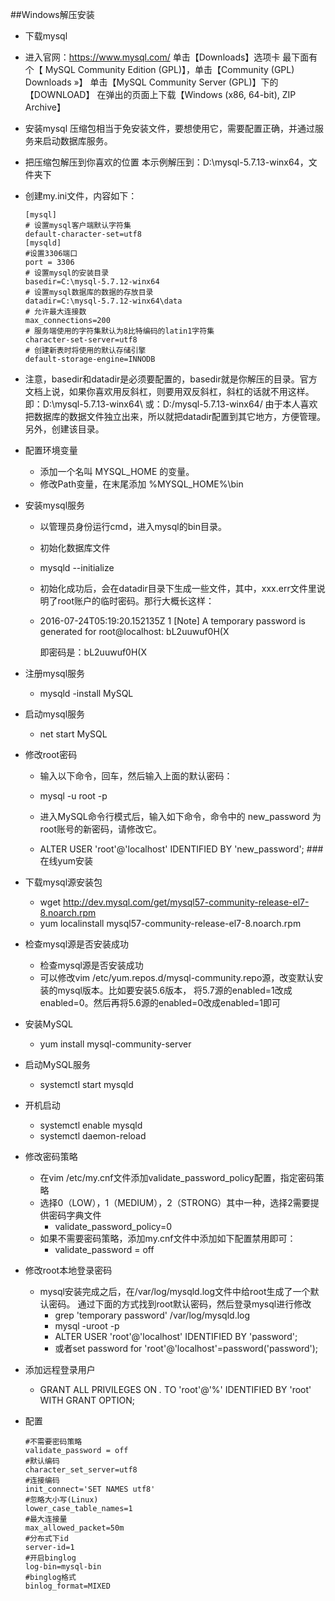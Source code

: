 ##Windows解压安装   
*   下载mysql
   *    进入官网：https://www.mysql.com/
        单击【Downloads】选项卡
        最下面有个【 MySQL Community Edition  (GPL)】，单击【Community (GPL) Downloads »】
        单击【MySQL Community Server (GPL)】下的【DOWNLOAD】
        在弹出的页面上下载【Windows (x86, 64-bit), ZIP Archive】
*   安装mysql
   压缩包相当于免安装文件，要想使用它，需要配置正确，并通过服务来启动数据库服务。
*   把压缩包解压到你喜欢的位置
    本示例解压到：D:\mysql-5.7.13-winx64，文件夹下
*   创建my.ini文件，内容如下：
    ```
    [mysql]
    # 设置mysql客户端默认字符集
    default-character-set=utf8 
    [mysqld]
    #设置3306端口
    port = 3306 
    # 设置mysql的安装目录
    basedir=C:\mysql-5.7.12-winx64
    # 设置mysql数据库的数据的存放目录
    datadir=C:\mysql-5.7.12-winx64\data
    # 允许最大连接数
    max_connections=200
    # 服务端使用的字符集默认为8比特编码的latin1字符集
    character-set-server=utf8
    # 创建新表时将使用的默认存储引擎
    default-storage-engine=INNODB
    ```
   *    注意，basedir和datadir是必须要配置的，basedir就是你解压的目录。官方文档上说，如果你喜欢用反斜杠，则要用双反斜杠，斜杠的话就不用这样。即：D:\\mysql-5.7.13-winx64\\ 或：D:/mysql-5.7.13-winx64/
   由于本人喜欢把数据库的数据文件独立出来，所以就把datadir配置到其它地方，方便管理。另外，创建该目录。
   
*   配置环境变量
    *    添加一个名叫 MYSQL_HOME 的变量。
    *    修改Path变量，在末尾添加 %MYSQL_HOME%\bin 
*   安装mysql服务
    *   以管理员身份运行cmd，进入mysql的bin目录。
    *   初始化数据库文件
    *   mysqld  --initialize
    *   初始化成功后，会在datadir目录下生成一些文件，其中，xxx.err文件里说明了root账户的临时密码。那行大概长这样：
    *   2016-07-24T05:19:20.152135Z 1 [Note] A temporary password is generated for root@localhost: bL2uuwuf0H(X
   
        即密码是：bL2uuwuf0H(X
   
*   注册mysql服务
    *   mysqld -install MySQL
*   启动mysql服务
    *   net start MySQL
   
*   修改root密码
    *   输入以下命令，回车，然后输入上面的默认密码：
    *   mysql -u root -p
   
    *   进入MySQL命令行模式后，输入如下命令，命令中的 new_password 为root账号的新密码，请修改它。
    *   ALTER USER 'root'@'localhost' IDENTIFIED BY 'new_password';
###在线yum安装
*   下载mysql源安装包
    *   wget http://dev.mysql.com/get/mysql57-community-release-el7-8.noarch.rpm
    *   yum localinstall mysql57-community-release-el7-8.noarch.rpm
*   检查mysql源是否安装成功
    *   检查mysql源是否安装成功
    *   可以修改vim /etc/yum.repos.d/mysql-community.repo源，改变默认安装的mysql版本。比如要安装5.6版本，
    将5.7源的enabled=1改成enabled=0。然后再将5.6源的enabled=0改成enabled=1即可
*   安装MySQL
    *   yum install mysql-community-server
*   启动MySQL服务
    *   systemctl start mysqld
*   开机启动
    *   systemctl enable mysqld
    *   systemctl daemon-reload
*   修改密码策略
    *   在vim /etc/my.cnf文件添加validate_password_policy配置，指定密码策略
    *   选择0（LOW），1（MEDIUM），2（STRONG）其中一种，选择2需要提供密码字典文件
        *    validate_password_policy=0
    *   如果不需要密码策略，添加my.cnf文件中添加如下配置禁用即可：
        *   validate_password = off
*   修改root本地登录密码
    *   mysql安装完成之后，在/var/log/mysqld.log文件中给root生成了一个默认密码。
        通过下面的方式找到root默认密码，然后登录mysql进行修改
        *   grep 'temporary password' /var/log/mysqld.log
        *   mysql -uroot -p
        *   ALTER USER 'root'@'localhost' IDENTIFIED BY 'password';
        *   或者set password for 'root'@'localhost'=password('password'); 
*   添加远程登录用户
    *    GRANT ALL PRIVILEGES ON *.* TO 'root'@'%' IDENTIFIED BY 'root' WITH GRANT OPTION;
*   配置
    ```
    #不需要密码策略
    validate_password = off  
    #默认编码       
    character_set_server=utf8      
    #连接编码 
    init_connect='SET NAMES utf8'
    #忽略大小写(Linux)   
    lower_case_table_names=1 
    #最大连接量       
    max_allowed_packet=50m  
    #分布式下id        
    server-id=1     
    #开启binglog                
    log-bin=mysql-bin   
    #binglog格式            
    binlog_format=MIXED            
    ```   
